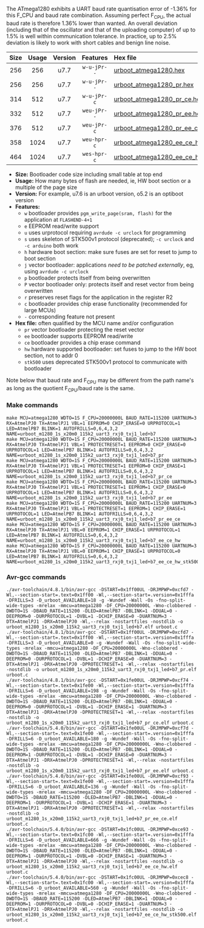The ATmega1280 exhibits a UART baud rate quantisation error of -1.36% for this F_CPU and baud rate combination. Assuming perfect F<sub>CPU</sub>, the actual baud rate is therefore 1.36% lower than wanted. An overall deviation (including that of the oscillator and that of the uploading computer) of up to 1.5% is well within communication tolerance. In practice, up to 2.5% deviation is likely to work with short cables and benign line noise.

|Size|Usage|Version|Features|Hex file|
|:-:|:-:|:-:|:-:|:--|
|256|256|u7.7|`w-u-jPr--`|[urboot_atmega1280.hex](https://raw.githubusercontent.com/stefanrueger/urboot.hex/main/u7.7/cores/megacore/atmega1280/watchdog_1_s/external_oscillator/5000000_hz/28800_baud/uart3_rxj0_txj1/led%2Bb7/urboot_atmega1280.hex)|
|256|256|u7.7|`w-u-jPr--`|[urboot_atmega1280_pr.hex](https://raw.githubusercontent.com/stefanrueger/urboot.hex/main/u7.7/cores/megacore/atmega1280/watchdog_1_s/external_oscillator/5000000_hz/28800_baud/uart3_rxj0_txj1/led%2Bb7/urboot_atmega1280_pr.hex)|
|314|512|u7.7|`w-u-jPr-c`|[urboot_atmega1280_pr_ce.hex](https://raw.githubusercontent.com/stefanrueger/urboot.hex/main/u7.7/cores/megacore/atmega1280/watchdog_1_s/external_oscillator/5000000_hz/28800_baud/uart3_rxj0_txj1/led%2Bb7/urboot_atmega1280_pr_ce.hex)|
|332|512|u7.7|`weu-jPr--`|[urboot_atmega1280_pr_ee.hex](https://raw.githubusercontent.com/stefanrueger/urboot.hex/main/u7.7/cores/megacore/atmega1280/watchdog_1_s/external_oscillator/5000000_hz/28800_baud/uart3_rxj0_txj1/led%2Bb7/urboot_atmega1280_pr_ee.hex)|
|376|512|u7.7|`weu-jPr-c`|[urboot_atmega1280_pr_ee_ce.hex](https://raw.githubusercontent.com/stefanrueger/urboot.hex/main/u7.7/cores/megacore/atmega1280/watchdog_1_s/external_oscillator/5000000_hz/28800_baud/uart3_rxj0_txj1/led%2Bb7/urboot_atmega1280_pr_ee_ce.hex)|
|358|1024|u7.7|`weu-hpr-c`|[urboot_atmega1280_ee_ce_hw.hex](https://raw.githubusercontent.com/stefanrueger/urboot.hex/main/u7.7/cores/megacore/atmega1280/watchdog_1_s/external_oscillator/5000000_hz/28800_baud/uart3_rxj0_txj1/led%2Bb7/urboot_atmega1280_ee_ce_hw.hex)|
|464|1024|u7.7|`wes-hpr-c`|[urboot_atmega1280_ee_ce_hw_stk500.hex](https://raw.githubusercontent.com/stefanrueger/urboot.hex/main/u7.7/cores/megacore/atmega1280/watchdog_1_s/external_oscillator/5000000_hz/28800_baud/uart3_rxj0_txj1/led%2Bb7/urboot_atmega1280_ee_ce_hw_stk500.hex)|

- **Size:** Bootloader code size including small table at top end
- **Usage:** How many bytes of flash are needed, ie, HW boot section or a multiple of the page size
- **Version:** For example, u7.6 is an urboot version, o5.2 is an optiboot version
- **Features:**
  + `w` bootloader provides `pgm_write_page(sram, flash)` for the application at `FLASHEND-4+1`
  + `e` EEPROM read/write support
  + `u` uses urprotocol requiring `avrdude -c urclock` for programming
  + `s` uses skeleton of STK500v1 protocol (deprecated); `-c urclock` and `-c arduino` both work
  + `h` hardware boot section: make sure fuses are set for reset to jump to boot section
  + `j` vector bootloader: applications *need to be patched externally*, eg, using `avrdude -c urclock`
  + `p` bootloader protects itself from being overwritten
  + `P` vector bootloader only: protects itself and reset vector from being overwritten
  + `r` preserves reset flags for the application in the register R2
  + `c` bootloader provides chip erase functionality (recommended for large MCUs)
  + `-` corresponding feature not present
- **Hex file:** often qualified by the MCU name and/or configuration
  + `pr` vector bootloader protecting the reset vector
  + `ee` bootloader supports EEPROM read/write
  + `ce` bootloader provides a chip erase command
  + `hw` hardware supported bootloader: set fuses to jump to the HW boot section, not to addr 0
  + `stk500` uses deprecated STK500v1 protocol to communicate with bootloader


Note below that baud rate and F<sub>CPU</sub> may be different from the path name's as long as the quotient F<sub>CPU</sub>/baud rate is the same.

### Make commands
```
make MCU=atmega1280 WDTO=1S F_CPU=20000000L BAUD_RATE=115200 UARTNUM=3 RX=AtmelPJ0 TX=AtmelPJ1 VBL=1 EEPROM=0 CHIP_ERASE=0 URPROTOCOL=1 LED=AtmelPB7 BLINK=1 AUTOFRILLS=0,6,4,3,2 NAME=urboot_m1280_1s_x20m0_115k2_uart3_rxj0_txj1_led+b7
make MCU=atmega1280 WDTO=1S F_CPU=20000000L BAUD_RATE=115200 UARTNUM=3 RX=AtmelPJ0 TX=AtmelPJ1 VBL=1 PROTECTRESET=1 EEPROM=0 CHIP_ERASE=0 URPROTOCOL=1 LED=AtmelPB7 BLINK=1 AUTOFRILLS=0,6,4,3,2 NAME=urboot_m1280_1s_x20m0_115k2_uart3_rxj0_txj1_led+b7_pr
make MCU=atmega1280 WDTO=1S F_CPU=20000000L BAUD_RATE=115200 UARTNUM=3 RX=AtmelPJ0 TX=AtmelPJ1 VBL=1 PROTECTRESET=1 EEPROM=0 CHIP_ERASE=1 URPROTOCOL=1 LED=AtmelPB7 BLINK=1 AUTOFRILLS=0,6,4,3,2 NAME=urboot_m1280_1s_x20m0_115k2_uart3_rxj0_txj1_led+b7_pr_ce
make MCU=atmega1280 WDTO=1S F_CPU=20000000L BAUD_RATE=115200 UARTNUM=3 RX=AtmelPJ0 TX=AtmelPJ1 VBL=1 PROTECTRESET=1 EEPROM=1 CHIP_ERASE=0 URPROTOCOL=1 LED=AtmelPB7 BLINK=1 AUTOFRILLS=0,6,4,3,2 NAME=urboot_m1280_1s_x20m0_115k2_uart3_rxj0_txj1_led+b7_pr_ee
make MCU=atmega1280 WDTO=1S F_CPU=20000000L BAUD_RATE=115200 UARTNUM=3 RX=AtmelPJ0 TX=AtmelPJ1 VBL=1 PROTECTRESET=1 EEPROM=1 CHIP_ERASE=1 URPROTOCOL=1 LED=AtmelPB7 BLINK=1 AUTOFRILLS=0,6,4,3,2 NAME=urboot_m1280_1s_x20m0_115k2_uart3_rxj0_txj1_led+b7_pr_ee_ce
make MCU=atmega1280 WDTO=1S F_CPU=20000000L BAUD_RATE=115200 UARTNUM=3 RX=AtmelPJ0 TX=AtmelPJ1 VBL=0 EEPROM=1 CHIP_ERASE=1 URPROTOCOL=1 LED=AtmelPB7 BLINK=1 AUTOFRILLS=0,6,4,3,2 NAME=urboot_m1280_1s_x20m0_115k2_uart3_rxj0_txj1_led+b7_ee_ce_hw
make MCU=atmega1280 WDTO=1S F_CPU=20000000L BAUD_RATE=115200 UARTNUM=3 RX=AtmelPJ0 TX=AtmelPJ1 VBL=0 EEPROM=1 CHIP_ERASE=1 URPROTOCOL=0 LED=AtmelPB7 BLINK=1 AUTOFRILLS=0,6,4,3,2 NAME=urboot_m1280_1s_x20m0_115k2_uart3_rxj0_txj1_led+b7_ee_ce_hw_stk500
```

### Avr-gcc commands
```
./avr-toolchain/4.8.1/bin/avr-gcc -DSTART=0x1ff00UL -DRJMPWP=0xcfd7 -Wl,--section-start=.text=0x1ff00 -Wl,--section-start=.version=0x1fffa -DFRILLS=3 -D_urboot_AVAILABLE=18 -g -Wundef -Wall -Os -fno-split-wide-types -mrelax -mmcu=atmega1280 -DF_CPU=20000000L -Wno-clobbered -DWDTO=1S -DBAUD_RATE=115200 -DLED=AtmelPB7 -DBLINK=1 -DDUAL=0 -DEEPROM=0 -DURPROTOCOL=1 -DVBL=1 -DCHIP_ERASE=0 -DUARTNUM=3 -DTX=AtmelPJ1 -DRX=AtmelPJ0 -Wl,--relax -nostartfiles -nostdlib -o urboot_m1280_1s_x20m0_115k2_uart3_rxj0_txj1_led+b7.elf urboot.c
./avr-toolchain/4.8.1/bin/avr-gcc -DSTART=0x1ff00UL -DRJMPWP=0xcfd7 -Wl,--section-start=.text=0x1ff00 -Wl,--section-start=.version=0x1fffa -DFRILLS=3 -D_urboot_AVAILABLE=0 -g -Wundef -Wall -Os -fno-split-wide-types -mrelax -mmcu=atmega1280 -DF_CPU=20000000L -Wno-clobbered -DWDTO=1S -DBAUD_RATE=115200 -DLED=AtmelPB7 -DBLINK=1 -DDUAL=0 -DEEPROM=0 -DURPROTOCOL=1 -DVBL=1 -DCHIP_ERASE=0 -DUARTNUM=3 -DTX=AtmelPJ1 -DRX=AtmelPJ0 -DPROTECTRESET=1 -Wl,--relax -nostartfiles -nostdlib -o urboot_m1280_1s_x20m0_115k2_uart3_rxj0_txj1_led+b7_pr.elf urboot.c
./avr-toolchain/4.8.1/bin/avr-gcc -DSTART=0x1fe00UL -DRJMPWP=0xcf74 -Wl,--section-start=.text=0x1fe00 -Wl,--section-start=.version=0x1fffa -DFRILLS=6 -D_urboot_AVAILABLE=198 -g -Wundef -Wall -Os -fno-split-wide-types -mrelax -mmcu=atmega1280 -DF_CPU=20000000L -Wno-clobbered -DWDTO=1S -DBAUD_RATE=115200 -DLED=AtmelPB7 -DBLINK=1 -DDUAL=0 -DEEPROM=0 -DURPROTOCOL=1 -DVBL=1 -DCHIP_ERASE=1 -DUARTNUM=3 -DTX=AtmelPJ1 -DRX=AtmelPJ0 -DPROTECTRESET=1 -Wl,--relax -nostartfiles -nostdlib -o urboot_m1280_1s_x20m0_115k2_uart3_rxj0_txj1_led+b7_pr_ce.elf urboot.c
./avr-toolchain/5.4.0/bin/avr-gcc -DSTART=0x1fe00UL -DRJMPWP=0xcf7d -Wl,--section-start=.text=0x1fe00 -Wl,--section-start=.version=0x1fffa -DFRILLS=6 -D_urboot_AVAILABLE=180 -g -Wundef -Wall -Os -fno-split-wide-types -mrelax -mmcu=atmega1280 -DF_CPU=20000000L -Wno-clobbered -DWDTO=1S -DBAUD_RATE=115200 -DLED=AtmelPB7 -DBLINK=1 -DDUAL=0 -DEEPROM=1 -DURPROTOCOL=1 -DVBL=1 -DCHIP_ERASE=0 -DUARTNUM=3 -DTX=AtmelPJ1 -DRX=AtmelPJ0 -DPROTECTRESET=1 -Wl,--relax -nostartfiles -nostdlib -o urboot_m1280_1s_x20m0_115k2_uart3_rxj0_txj1_led+b7_pr_ee.elf urboot.c
./avr-toolchain/5.4.0/bin/avr-gcc -DSTART=0x1fe00UL -DRJMPWP=0xcf93 -Wl,--section-start=.text=0x1fe00 -Wl,--section-start=.version=0x1fffa -DFRILLS=6 -D_urboot_AVAILABLE=136 -g -Wundef -Wall -Os -fno-split-wide-types -mrelax -mmcu=atmega1280 -DF_CPU=20000000L -Wno-clobbered -DWDTO=1S -DBAUD_RATE=115200 -DLED=AtmelPB7 -DBLINK=1 -DDUAL=0 -DEEPROM=1 -DURPROTOCOL=1 -DVBL=1 -DCHIP_ERASE=1 -DUARTNUM=3 -DTX=AtmelPJ1 -DRX=AtmelPJ0 -DPROTECTRESET=1 -Wl,--relax -nostartfiles -nostdlib -o urboot_m1280_1s_x20m0_115k2_uart3_rxj0_txj1_led+b7_pr_ee_ce.elf urboot.c
./avr-toolchain/5.4.0/bin/avr-gcc -DSTART=0x1fc00UL -DRJMPWP=0xce93 -Wl,--section-start=.text=0x1fc00 -Wl,--section-start=.version=0x1fffa -DFRILLS=6 -D_urboot_AVAILABLE=666 -g -Wundef -Wall -Os -fno-split-wide-types -mrelax -mmcu=atmega1280 -DF_CPU=20000000L -Wno-clobbered -DWDTO=1S -DBAUD_RATE=115200 -DLED=AtmelPB7 -DBLINK=1 -DDUAL=0 -DEEPROM=1 -DURPROTOCOL=1 -DVBL=0 -DCHIP_ERASE=1 -DUARTNUM=3 -DTX=AtmelPJ1 -DRX=AtmelPJ0 -Wl,--relax -nostartfiles -nostdlib -o urboot_m1280_1s_x20m0_115k2_uart3_rxj0_txj1_led+b7_ee_ce_hw.elf urboot.c
./avr-toolchain/5.4.0/bin/avr-gcc -DSTART=0x1fc00UL -DRJMPWP=0xcec8 -Wl,--section-start=.text=0x1fc00 -Wl,--section-start=.version=0x1fffa -DFRILLS=6 -D_urboot_AVAILABLE=560 -g -Wundef -Wall -Os -fno-split-wide-types -mrelax -mmcu=atmega1280 -DF_CPU=20000000L -Wno-clobbered -DWDTO=1S -DBAUD_RATE=115200 -DLED=AtmelPB7 -DBLINK=1 -DDUAL=0 -DEEPROM=1 -DURPROTOCOL=0 -DVBL=0 -DCHIP_ERASE=1 -DUARTNUM=3 -DTX=AtmelPJ1 -DRX=AtmelPJ0 -Wl,--relax -nostartfiles -nostdlib -o urboot_m1280_1s_x20m0_115k2_uart3_rxj0_txj1_led+b7_ee_ce_hw_stk500.elf urboot.c
```

